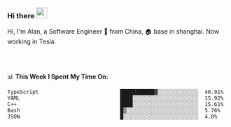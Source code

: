 ### Hi there <img src="https://media.giphy.com/media/hvRJCLFzcasrR4ia7z/giphy.gif" width="25px">

<!-- ![visitors](https://visitor-badge.glitch.me/badge?page_id=dislfyer.dislfyer) -->

Hi, I'm Alan, a Software Engineer 🚀 from China, 🏠 base in shanghai. Now working in Tesla.

<br/>
<br/>

📊 **This Week I Spent My Time On:**


<!--START_SECTION:waka-->

```text
TypeScript                          ███████████▓░░░░░░░░░░░░░  46.91%
YAML                                ████░░░░░░░░░░░░░░░░░░░░░  15.92%
C++                                 ████░░░░░░░░░░░░░░░░░░░░░  15.61%
Bash                                █▒░░░░░░░░░░░░░░░░░░░░░░░  5.76%
JSON                                █░░░░░░░░░░░░░░░░░░░░░░░░  4.8%
```

<!--END_SECTION:waka-->

<!--
**About Me:**
 -->
